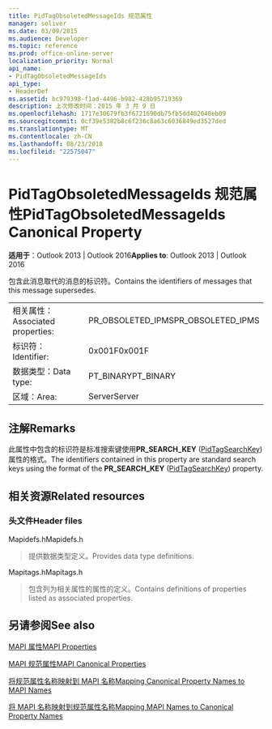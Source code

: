 ```yaml
---
title: PidTagObsoletedMessageIds 规范属性
manager: soliver
ms.date: 03/09/2015
ms.audience: Developer
ms.topic: reference
ms.prod: office-online-server
localization_priority: Normal
api_name:
- PidTagObsoletedMessageIds
api_type:
- HeaderDef
ms.assetid: bc979398-f1ad-4496-b982-428b95719369
description: 上次修改时间：2015 年 3 月 9 日
ms.openlocfilehash: 1717e30679fb3f6721690db75fb5dd402048eb09
ms.sourcegitcommit: 0cf39e5382b8c6f236c8a63c6036849ed3527ded
ms.translationtype: MT
ms.contentlocale: zh-CN
ms.lasthandoff: 08/23/2018
ms.locfileid: "22575047"
---
```

# <a name="pidtagobsoletedmessageids-canonical-property"></a><span data-ttu-id="298d3-103">PidTagObsoletedMessageIds 规范属性</span><span class="sxs-lookup"><span data-stu-id="298d3-103">PidTagObsoletedMessageIds Canonical Property</span></span>

  
  
<span data-ttu-id="298d3-104">**适用于**：Outlook 2013 | Outlook 2016</span><span class="sxs-lookup"><span data-stu-id="298d3-104">**Applies to**: Outlook 2013 | Outlook 2016</span></span> 
  
<span data-ttu-id="298d3-105">包含此消息取代的消息的标识符。</span><span class="sxs-lookup"><span data-stu-id="298d3-105">Contains the identifiers of messages that this message supersedes.</span></span>
  
|||
|:-----|:-----|
|<span data-ttu-id="298d3-106">相关属性：</span><span class="sxs-lookup"><span data-stu-id="298d3-106">Associated properties:</span></span>  <br/> |<span data-ttu-id="298d3-107">PR_OBSOLETED_IPMS</span><span class="sxs-lookup"><span data-stu-id="298d3-107">PR_OBSOLETED_IPMS</span></span>  <br/> |
|<span data-ttu-id="298d3-108">标识符：</span><span class="sxs-lookup"><span data-stu-id="298d3-108">Identifier:</span></span>  <br/> |<span data-ttu-id="298d3-109">0x001F</span><span class="sxs-lookup"><span data-stu-id="298d3-109">0x001F</span></span>  <br/> |
|<span data-ttu-id="298d3-110">数据类型：</span><span class="sxs-lookup"><span data-stu-id="298d3-110">Data type:</span></span>  <br/> |<span data-ttu-id="298d3-111">PT_BINARY</span><span class="sxs-lookup"><span data-stu-id="298d3-111">PT_BINARY</span></span>  <br/> |
|<span data-ttu-id="298d3-112">区域：</span><span class="sxs-lookup"><span data-stu-id="298d3-112">Area:</span></span>  <br/> |<span data-ttu-id="298d3-113">Server</span><span class="sxs-lookup"><span data-stu-id="298d3-113">Server</span></span>  <br/> |
   
## <a name="remarks"></a><span data-ttu-id="298d3-114">注解</span><span class="sxs-lookup"><span data-stu-id="298d3-114">Remarks</span></span>

<span data-ttu-id="298d3-115">此属性中包含的标识符是标准搜索键使用**PR_SEARCH_KEY** ([PidTagSearchKey](pidtagsearchkey-canonical-property.md)) 属性的格式。</span><span class="sxs-lookup"><span data-stu-id="298d3-115">The identifiers contained in this property are standard search keys using the format of the **PR_SEARCH_KEY** ([PidTagSearchKey](pidtagsearchkey-canonical-property.md)) property.</span></span>
  
## <a name="related-resources"></a><span data-ttu-id="298d3-116">相关资源</span><span class="sxs-lookup"><span data-stu-id="298d3-116">Related resources</span></span>

### <a name="header-files"></a><span data-ttu-id="298d3-117">头文件</span><span class="sxs-lookup"><span data-stu-id="298d3-117">Header files</span></span>

<span data-ttu-id="298d3-118">Mapidefs.h</span><span class="sxs-lookup"><span data-stu-id="298d3-118">Mapidefs.h</span></span>
  
> <span data-ttu-id="298d3-119">提供数据类型定义。</span><span class="sxs-lookup"><span data-stu-id="298d3-119">Provides data type definitions.</span></span>
    
<span data-ttu-id="298d3-120">Mapitags.h</span><span class="sxs-lookup"><span data-stu-id="298d3-120">Mapitags.h</span></span>
  
> <span data-ttu-id="298d3-121">包含列为相关属性的属性的定义。</span><span class="sxs-lookup"><span data-stu-id="298d3-121">Contains definitions of properties listed as associated properties.</span></span>
    
## <a name="see-also"></a><span data-ttu-id="298d3-122">另请参阅</span><span class="sxs-lookup"><span data-stu-id="298d3-122">See also</span></span>



[<span data-ttu-id="298d3-123">MAPI 属性</span><span class="sxs-lookup"><span data-stu-id="298d3-123">MAPI Properties</span></span>](mapi-properties.md)
  
[<span data-ttu-id="298d3-124">MAPI 规范属性</span><span class="sxs-lookup"><span data-stu-id="298d3-124">MAPI Canonical Properties</span></span>](mapi-canonical-properties.md)
  
[<span data-ttu-id="298d3-125">将规范属性名称映射到 MAPI 名称</span><span class="sxs-lookup"><span data-stu-id="298d3-125">Mapping Canonical Property Names to MAPI Names</span></span>](mapping-canonical-property-names-to-mapi-names.md)
  
[<span data-ttu-id="298d3-126">将 MAPI 名称映射到规范属性名称</span><span class="sxs-lookup"><span data-stu-id="298d3-126">Mapping MAPI Names to Canonical Property Names</span></span>](mapping-mapi-names-to-canonical-property-names.md)

